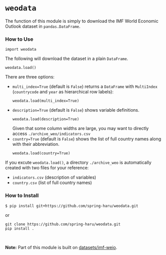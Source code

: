 # `weodata`

The function of this module is simply to download the IMF World Economic Outlook dataset in `pandas.DataFrame`.

### How to Use
```
import weodata
```
The following will download the dataset in a plain `DataFrame`.
```
weodata.load()
```
There are three options:
* `multi_index=True` (default is `False`) returns a `DataFrame` with `MultiIndex` (`countrycode` and `year` as hierarchical row labels):
  ```
  weodata.load(multi_index=True)
  ```
* `description=True` (default is `False`) shows variable definitions.
  ```
  weodata.load(description=True)
  ```
  Given that some column widths are large, you may want to directly access `./archive_weo/indicators.csv`
* `country=True` (default is `False`) shows the list of full country names along with their abbreviation.
  ```
  weodata.load(country=True)
  ```

If you excute `weodata.load()`, a directory `./archive_weo` is automatically created with two files for your reference:
* `indicators.csv` (description of variables)
* `country.csv` (list of full country names)


### How to Install
```
$ pip install git+https://github.com/spring-haru/weodata.git
```
or
```
git clone https://github.com/spring-haru/weodata.git
pip install .
```
<br>

**Note:**
Part of this module is built on [datasets/imf-weio](https://github.com/datasets/imf-weo).
